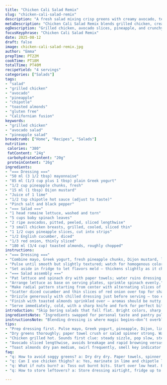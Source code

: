 ```yaml
---
title: "Chicken Cali Salad Remix"
slug: "chicken-cali-salad-remix"
description: "A fresh salad mixing crisp greens with creamy avocado, tender grilled chicken, and tropical fruits. Swapped mango for pineapple and pecans for toasted almonds. Dressing blends Greek yogurt with mayo, pineapple zest, Dijon, lime juice, and a hint of chipotle for smoky heat. Lettuce Boston swapped with romaine for crunch. Perfect balance of tang, creaminess, and spice. Prep quick, assemble artfully, and serve chilled. Notes on avoiding soggy greens, handling ripe fruit, and grilling chicken without drying it out. Visual cues emphasized over strict timing: watch for lettuce curling, chicken juices clear, and nuts fragrant. Gluten free by nature. A twist with sweet heat and crunch."
metaDescription: "Chicken Cali Salad Remix blends grilled chicken, creamy avocado, pineapple, and crisp romaine with chipotle-lime dressing and toasted almonds, fresh and bold."
ogDescription: "Grilled chicken, avocado slices, pineapple, and crunchy romaine tossed with smoky chipotle-lime dressing and toasted almonds. Fresh, layered calories, no fillers."
focusKeyphrase: "Chicken Cali Salad Remix"
date: 2025-08-12
draft: false
image: chicken-cali-salad-remix.jpg
author: "Emma"
prepTime: PT22M
cookTime: PT18M
totalTime: PT40M
recipeYield: "4 servings"
categories: ["Salads"]
tags:
- "salad"
- "grilled chicken"
- "avocado"
- "pineapple"
- "chipotle"
- "toasted almonds"
- "gluten free"
- "Californian fusion"
keywords:
- "grilled chicken"
- "avocado salad"
- "pineapple salad"
breadcrumb: ["Home", "Recipes", "Salads"]
nutrition: 
 calories: "380"
 fatContent: "24g"
 carbohydrateContent: "20g"
 proteinContent: "26g"
ingredients:
- "=== Dressing ==="
- "50 ml (3 1/2 tbsp) mayonnaise"
- "85 ml (1/3 cup plus 1 tbsp) plain Greek yogurt"
- "1/2 cup pineapple chunks, fresh"
- "15 ml (1 tbsp) Dijon mustard"
- "Juice of 1 lime"
- "1/2 tsp chipotle hot sauce (adjust to taste)"
- "Pinch salt and black pepper"
- "=== Salad ==="
- "1 head romaine lettuce, washed and torn"
- "5 cups baby spinach leaves"
- "2 ripe avocados, pitted, peeled, sliced lengthwise"
- "3 small chicken breasts, grilled, cooled, sliced thin"
- "1 1/2 cups pineapple slices, cut into strips"
- "1/2 English cucumber, diced"
- "1/3 red onion, thinly sliced"
- "180 ml (3/4 cup) toasted almonds, roughly chopped"
instructions:
- "=== Dressing ==="
- "Combine mayo, Greek yogurt, fresh pineapple chunks, Dijon mustard, lime juice, chipotle sauce, salt, and pepper into a blender or food processor."
- "Pulse until smooth but slightly textured; watch for homogenous color with flecks of chili skin."
- "Set aside in fridge to let flavors meld — thickens slightly as it chills."
- "=== Salad assembly ==="
- "Pat lettuce and spinach dry with paper towels; water ruins dressing adhesion and wilts leaves fast."
- "Arrange lettuce as base on serving plates, sprinkle spinach evenly."
- "Make radial pattern starting from center with alternating slices of avocado, grilled chicken strips, and pineapple."
- "Scatter diced cucumber and thin slices of red onion over top for sharpness and crunch contrast."
- "Drizzle generously with chilled dressing just before serving — too early means soggy bottom."
- "Finish with toasted almonds sprinkled over — aromas should be nutty, not burnt."
- "Serve immediately, cold, with a sharp knife and fork for perfect bites."
introduction: "Skip boring salads that fall flat. Bright colors, sharp bites, creamy slivers of avocado, smoky chicken, peppery spinach deep green, and that punch of pineapple’s sweetness. Dressing? Forget plain mayo or yogurt alone. Blend fruit straight in with chipotle heat — wakes up the palate. Hands-down better than separate ingredients tossed together. Romaine? Crunchier than Boston, holds up to juicy dressing without turning limp after minutes in fridge or at picnic. Toasted almonds instead of pacanes — more crunch, easier to find. The secret? Assemble just before eating. Saute chicken to golden with sizzle and resist drying. Keep fruit chilled but watch for browning — acid stops it but you need fresh zing. Tried this multiple ways. This spins off classic California vibes, some twists, layered texture. Battles sogginess, dull dressing, bland chicken from previous tries. Learning to read sounds—chicken spits, nuts pop lightly, dressing thickens aroma. Watch lettuce curl and crackle—when crisp enough to hold weight but tender enough not to snap. Chop onions thin but not paper thin else flavor drops. The timing’s more feel than stopwatch. Skin tight on avocado means ripe, creamy not mushy. Cool chicken, hot grill, thick dressing, fresh fruit. Balance all without overdoing any one thing."
ingredientsNote: "Ingredients swapped for personal taste and pantry pulls. Mayo plus Greek yogurt instead of mayo and plain yogurt separately—adds tang and creaminess without watering down or missing acid punch. Pineapple replaces mango for seasonal variation and sharper tropical acidity. Lime juice stands in for lemon, brings a fresher zest, less sour. Chipotle hot sauce adds smoky depth rather than straightforward spice, more sophisticated burn. Romaine chosen over Boston leaf lettuce to avoid watery wilt, stands up better with wet dressing. Toasted almonds swapped for pecans — almonds toast faster, crunchier texture, easier to source year-round. Cucumber diced smaller than original for better distribution and crunch contrast without overwhelming bites. Red onion quantity reduced slightly, avoids overpowering. Avocado sliced lengthwise rather than thin rounds prevents breaking and browning too fast. Chicken grilled until juices run clear but still juicy — essential for moist texture. Practical tip: prepare dressing ahead and keep refrigerated, but assemble salad only when ready to serve, to avoid soggy greens and browning fruit. Can substitute chicken breasts for thighs if preferred, marinate briefly in lime and chipotle for extra punch. Toast nuts in dry pan on medium heat, swirl frequently until fragrance rises and color deepens, avoid burnt bitterness. Store leftover dressing airtight in fridge up to 3 days, shake before use."
instructionsNote: "Blending dressing is where magic begins—don’t overblend into puree or lose texture. Pulse to keep tiny fruit flecks visible; adds natural sweetness with subtle pulp bite. Chill dressing to let flavors marry while prepping salad ingredients. Wash greens thoroughly but dry vigorously—excess moisture kills crunch and dilutes dressing. Tear lettuce by hand, no knives, better texture, natural edges hold dressing better. Grill chicken hot enough for sizzle and caramelization, timing by sound more than strict minutes: when sizzle pops slow and steam rises, flip. Cook until juices run clear—prick near thickest part. Let chicken rest off heat before slicing, keeps fibers intact, juicy. Peel and slice avocado right before assembly, toss slices gently with a squeeze of lime if waiting to prevent browning. Arrange salad cold on plates: start with lettuce base, spinach sprinkled evenly to avoid clumping. Layer avocado, chicken, pineapple strips radially like starburst—not just random piles. Distributes flavor and looks sharp. Scatter cucumber and thin onion slices atop, sharp onion crunch cuts richness. Dress salad last moment—too early and leaves go limp, fruit soggy. Toss gently or drizzle. Sprinkle nuts just before serving so crunch stays. If nuts lose crunch, pop in warm pan for 30 seconds to revive aroma. Note on timing: rely on texture and scent over clocks. Lettuce crisp with a snap, chicken tender but firm, dressing silky but not runny, fruit fresh and plump, nuts crackling. Keeps salad lively. Cleanup tip: save some dressing to dip leftover avocado or chicken—they stay fresh longer that way. Waste not."
tips:
- "Prep dressing first. Pulse mayo, Greek yogurt, pineapple, Dijon, lime juice, chipotle, salt, pepper. Watch texture; too pure means no fruit flecks left. Those bits matter. Chill to thicken ahead—not after salad dressed. Flavor melds better cold. If too runny, add more yogurt. Too thick? A splash lime. Dressing timing is everything. Keep in fridge until last second to stop soggy leaves."
- "Dry greens thoroughly; paper towel crush or salad spinner strong. Water wrecks dressing cling, wilts fast. Romaine tears by hand, not knife edges for natural hold. Baby spinach sprinkled thin stops clumping and sogginess. Assemble only when ready to eat or leaves collapse with juice. Salad base crispness sets the whole mood. Wet means limp; trust texture, not time."
- "Chicken grilled hot. Sounds first clue: steady sizzle, pop slow, steam rising. Color deepens fast, juices clear at thickest part, finger test springs back. Let rest after heat. Slice thin but keep strips — texture and bite count. Cool chicken stops residual heat cooking avocado or wilting greens when combined. If no grill, pan-sear high heat, don’t crowd pan."
- "Avocado sliced lengthwise, avoids breakage and rapid browning versus rounds. Toss slices lightly in lime juice if prep early. Brown edges wreck look and taste. Pineapple swaps mango for sharp acid zip; fresh chunks in dressing add tiny sweet bits, big chunks in salad for crisp bite. Cucumber diced small for crunch without bulk. Red onion thin but keep enough bite to cut richness."
- "Toast almonds dry pan medium, swirl frequently, smell key indicator — nutty, warm. Color deepens but no burn. If nuts lose crunch, heat quick again 20-30 seconds. Add last before serving or mom crunch gone, aromas wasted. Salad dressed last second; drizzle or gentle toss but never soak long. Timing relies on texture crackle, scent, juice not timer. Watch salad like live food, not static."
faq:
- "q: How to avoid soggy greens? a: Dry dry dry. Paper towels, spinner crushing water. Lettuce tears hold better than cut edges. Dressing last minute or leaves wilt fast. No shortcuts. Water kills crunch."
- "q: Can I use chicken thighs? a: Yes, marinate in lime and chipotle longer since fattier. Grill same, watch flare ups. Juices take longer to clear. Rest fully or sliced fibers toughen. Flavor deeper, less lean but works well."
- "q: What if nuts burn? a: Toss out burnt bits. Start over low heat. Patience key. Burnt nuts bitter ruin salad. Substitute toasted pecans or walnuts if almonds gone off. Avoid oil; dry heat only."
- "q: How to store leftovers? a: Store dressing airtight, fridge up to 3 days. Chicken fine same. Greens lose texture, better eaten fresh. Avocado browns fast; dip in lime juice or keep separately to extend life. Reheat chicken gently or eat cold."

---
```

